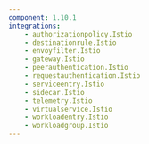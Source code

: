 ```yaml
---
component: 1.10.1
integrations:
    - authorizationpolicy.Istio
    - destinationrule.Istio
    - envoyfilter.Istio
    - gateway.Istio
    - peerauthentication.Istio
    - requestauthentication.Istio
    - serviceentry.Istio
    - sidecar.Istio
    - telemetry.Istio
    - virtualservice.Istio
    - workloadentry.Istio
    - workloadgroup.Istio
---
```

